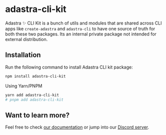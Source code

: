 # adastra-cli-kit

Adastra ✨ CLI Kit is a bunch of utils and modules that are shared across CLI apps like `create-adastra` and `adastra-cli` to have one source of truth for both these two packages. Its an internal private package not intended for external distribution.

## Installation

Run the following command to install Adastra CLI kit package:

```bash
npm install adastra-cli-kit
```

Using Yarn/PNPM

```bash
yarn add adastra-cli-kit
# pnpm add adastra-cli-kit
```

## Want to learn more?

Feel free to check [our documentation](https://docs.blanklob.com) or jump into our [Discord server](https://help.blanklob.com).
